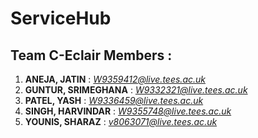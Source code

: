 # ServiceHub

## Team C-Eclair Members :

1. **ANEJA, JATIN** : *W9359412@live.tees.ac.uk*
2. **GUNTUR, SRIMEGHANA** : *W9332321@live.tees.ac.uk*
3. **PATEL, YASH** : *W9336459@live.tees.ac.uk*
4. **SINGH, HARVINDAR** : *W9355748@live.tees.ac.uk*
5. **YOUNIS, SHARAZ** : *v8063071@live.tees.ac.uk* 


